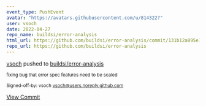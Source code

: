 ```yaml
---
event_type: PushEvent
avatar: "https://avatars.githubusercontent.com/u/814322?"
user: vsoch
date: 2022-04-27
repo_name: buildsi/error-analysis
html_url: https://github.com/buildsi/error-analysis/commit/131b12a895e1390c5a4bffd5e677ffd4b50cb38d
repo_url: https://github.com/buildsi/error-analysis
---
```


<a href='https://github.com/vsoch' target='_blank'>vsoch</a> pushed to <a href='https://github.com/buildsi/error-analysis' target='_blank'>buildsi/error-analysis</a>

<small>fixing bug that error spec features need to be scaled

Signed-off-by: vsoch <vsoch@users.noreply.github.com></small>

<a href='https://github.com/buildsi/error-analysis/commit/131b12a895e1390c5a4bffd5e677ffd4b50cb38d' target='_blank'>View Commit</a>